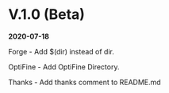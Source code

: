 # V.1.0 (Beta)

**2020-07-18**

Forge - Add $(dir) instead of dir.

OptiFine - Add OptiFine Directory.

Thanks - Add thanks comment to README.md
